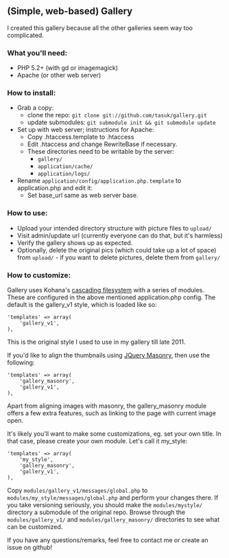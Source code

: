 ## (Simple, web-based) Gallery

I created this gallery because all the other galleries seem way too complicated.

### What you'll need:
* PHP 5.2+ (with gd or imagemagick)
* Apache (or other web server)

### How to install:
* Grab a copy:
	* clone the repo: `git clone git://github.com/tasuk/gallery.git`
	* update submodules: `git submodule init && git submodule update`
* Set up with web server; instructions for Apache:
	* Copy .htaccess.template to .htaccess
	* Edit .htaccess and change RewriteBase if necessary.
	* These directories need to be writable by the server:
		* `gallery/`
		* `application/cache/`
		* `application/logs/`
* Rename `application/config/application.php.template` to application.php and
  edit it:
	* Set base_url same as web server base.

### How to use:
* Upload your intended directory structure with picture files to `upload/`
* Visit admin/update url (currently everyone can do that, but it's harmless)
* Verify the gallery shows up as expected.
* Optionally, delete the original pics (which could take up a lot of space)
  from `upload/` - if you want to delete pictures, delete them from `gallery/`

### How to customize:
Gallery uses Kohana's [cascading filesystem] with a series of modules. These are
configured in the above mentioned application.php config. The default is the
gallery_v1 style, which is loaded like so:

	'templates' => array(
		'gallery_v1',
	),

This is the original style I used to use in my gallery till late 2011.

If you'd like to align the thumbnails using [JQuery Masonry], then use the
following:

	'templates' => array(
		'gallery_masonry',
		'gallery_v1',
	),

Apart from aligning images with masonry, the gallery_masonry module offers a few
extra features, such as linking to the page with current image open.

It's likely you'll want to make some customizations, eg. set your own title. In
that case, please create your own module. Let's call it my_style:

	'templates' => array(
		'my_style',
		'gallery_masonry',
		'gallery_v1',
	),

Copy `modules/gallery_v1/messages/global.php` to
`modules/my_style/messages/global.php` and perform your changes there. If you
take versioning seriously, you should make the `modules/mystyle/` directory
a submodule of the original repo. Browse through the `modules/gallery_v1/` and
`modules/gallery_masonry/` directories to see what can be customized.

If you have any questions/remarks, feel free to contact me or create an issue on
github!

[cascading filesystem]: http://kohanaframework.org/3.2/guide/kohana/files
[JQuery Masonry]: http://masonry.desandro.com/
